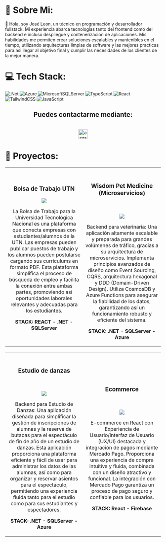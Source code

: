 # 💫 Sobre Mi:
🚀 Hola, soy José Leon, un técnico en programación y desarrollador fullstack. Mi experiencia abarca tecnologias tanto del frontend como del backend e incluso despliegue y contenerizacion de aplicaciones. Mis habilidades me permiten crear soluciones escalables y mantenibles en el tiempo, utilizando arquitecturas limpias de software y las mejores practicas para asi llegar al objetivo final y cumplir las necesidades de los clientes de la mejor manera.



# 💻 Tech Stack:
![.Net](https://img.shields.io/badge/.NET-5C2D91?style=for-the-badge&logo=.net&logoColor=white) ![Azure](https://img.shields.io/badge/azure-%230072C6.svg?style=for-the-badge&logo=microsoftazure&logoColor=white)
![MicrosoftSQLServer](https://img.shields.io/badge/Microsoft%20SQL%20Server-CC2927?style=for-the-badge&logo=microsoft%20sql%20server&logoColor=white) ![TypeScript](https://img.shields.io/badge/typescript-%23007ACC.svg?style=for-the-badge&logo=typescript&logoColor=white)
![React](https://img.shields.io/badge/react-%2320232a.svg?style=for-the-badge&logo=react&logoColor=%2361DAFB)
![TailwindCSS](https://img.shields.io/badge/tailwindcss-%2338B2AC.svg?style=for-the-badge&logo=tailwind-css&logoColor=white) ![JavaScript](https://img.shields.io/badge/javascript-%23323330.svg?style=for-the-badge&logo=javascript&logoColor=%23F7DF1E) 

  <h2 align="center">Puedes contactarme mediante:</h2>
    <p align="center">
      <br/>
      <a href="https://www.linkedin.com/in/joseleoncaceresmusso" target="blank"><img align="center"
         src="https://img.shields.io/badge/linkedin-%231DA1F2.svg?style=for-the-badge&logo=linkedin&logoColor=white"
         alt="azzar" height="30"/></a>
    </p>

# 📘 Proyectos:

<table>
<tr>
<td width="50%">
<h3 align="center">Bolsa de Trabajo UTN</h3>
<div align="center">
<p>
<a href="[https://github.com/ArisGuimera/Android-Expert-Intermedio](https://github.com/joseleonn/Bolsa-de-Trabajo-UTN.git)" target="_blank">
<img src="https://img.shields.io/badge/CÓDIGO-ff9?style=for-the-badge&logo=github&logoColor=black">
</a>
</p>
<p>La Bolsa de Trabajo para la Universidad Tecnológica Nacional es una plataforma que conecta empresas con estudiantes/alumnos de la UTN. Las empresas pueden publicar puestos de trabajo y los alumnos pueden postularse cargando sus currículums en formato PDF. Esta plataforma simplifica el proceso de búsqueda de empleo y facilita la conexión entre ambas partes, promoviendo así oportunidades laborales relevantes y adecuadas para los estudiantes.
</p>
  <p><strong>STACK: REACT - .NET - SQLServer </strong>
</p>
</div>
                                                                                      
</td >       

<td width="50%">
               <br>
<h3 align="center">Wisdom Pet Medicine (Microservicios)</h3>
<div align="center">                                       
<br>
<p>
<a href="https://github.com/joseleonn/WisdomPetMedicine-Microservices.git" target="_blank">
<img src="https://img.shields.io/badge/C%C3%93DIGO-80ffaa?style=for-the-badge&logo=github&logoColor=black">
</a>
</p>
</p>Backend para veterinaria: Una aplicación altamente escalable y preparada para grandes volúmenes de tráfico, gracias a su arquitectura de microservicios. Implementa principios avanzados de diseño como Event Sourcing, CQRS, arquitectura hexagonal y DDD (Domain-Driven Design). Utiliza CosmosDB y Azure Functions para asegurar la fiabilidad de los datos, garantizando así un funcionamiento robusto y eficiente del sistema.

</p>
<p><strong>STACK: .NET - SQLServer - Azure </strong>
</p>
</div>
</td>  
</table> 

<table>
  <td width="50%">
               <br>
<h3 align="center">Estudio de danzas</h3>
<div align="center">                                       
<br>
<p>
<a href="https://github.com/joseleonn/Backend_EstudioDeDanzas.git" target="_blank">
<img src="https://img.shields.io/badge/C%C3%93DIGO-80ffaa?style=for-the-badge&logo=github&logoColor=black">
</a>
</p>
Backend para Estudio de Danzas: Una aplicación diseñada para simplificar la gestión de inscripciones de alumnas y la reserva de butacas para el espectáculo de fin de año de un estudio de danzas. Esta aplicación proporciona una plataforma eficiente y fácil de usar para administrar los datos de las alumnas, así como para organizar y reservar asientos para el espectáculo, permitiendo una experiencia fluida tanto para el estudio como para sus estudiantes y espectadores.
</p>
<p><strong>STACK: .NET - SQLServer - Azure </strong></p>
</div>
</td> 


<td width="50%" >
               <br>
<h3 align="center">Ecommerce</h3>
<div align="center">                                       
<br>
<p>
<a href="https://github.com/joseleonn/Ecommerce_Firebase.git" target="_blank">
<img src="https://img.shields.io/badge/C%C3%93DIGO-80ffaa?style=for-the-badge&logo=github&logoColor=black">
</a>
</p>
E-commerce en React con Experiencia de Usuario/Interfaz de Usuario (UX/UI) destacada y integración de pagos mediante Mercado Pago. Proporciona una experiencia de compra intuitiva y fluida, combinada con un diseño atractivo y funcional. La integración con Mercado Pago garantiza un proceso de pago seguro y confiable para los usuarios.
</p>
<p><strong>STACK: React - Firebase </strong>
</p>
</div>
</td> 
</table>



